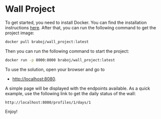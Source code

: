 # Wall Project

To get started, you need to install Docker. You can find the installation
instructions [here](https://docs.docker.com/engine/install/). After that, you can run the following command to 
get the project image:

```bash
docker pull braboj/wall_project:latest
```

Then you can run the following command to start the project:

```bash
docker run -p 8000:8000 braboj/wall_project:latest
```

To use the solution, open your browser and go to

- [http://localhost:8080](http://localhost:8080). 

A simple page will be displayed with the endpoints available. As a quick 
example, use the following link to get the daily status of the wall:

```text
http://localhost:8080/profiles/1/days/1
```

Enjoy!